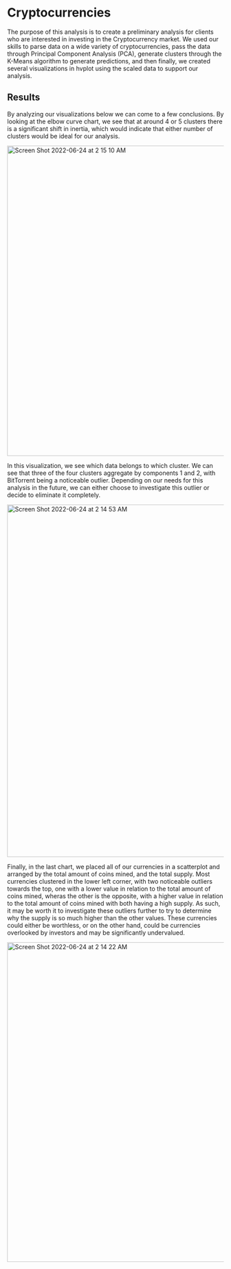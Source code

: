 # Cryptocurrencies

The purpose of this analysis is to create a preliminary analysis for clients who are interested in investing in the Cryptocurrency market. We used our skills to parse data on a wide variety of cryptocurrencies, pass the data through Principal Component Analysis (PCA), generate clusters through the K-Means algorithm to generate predictions, and then finally, we created several visualizations in hvplot using the scaled data to support our analysis. 

## Results

By analyzing our visualizations below we can come to a few conclusions. By looking at the elbow curve chart, we see that at around 4 or 5 clusters there is a significant shift in inertia, which would indicate that either number of clusters would be ideal for our analysis. 

<img width="720" alt="Screen Shot 2022-06-24 at 2 15 10 AM" src="https://user-images.githubusercontent.com/99847786/175476140-fb7aac8b-f785-4820-983e-e45253ac03f4.png">

In this visualization, we see which data belongs to which cluster. We can see that three of the four clusters aggregate by components 1 and 2, with BitTorrent being a noticeable outlier. Depending on our needs for this analysis in the future, we can either choose to investigate this outlier or decide to eliminate it completely. 

<img width="818" alt="Screen Shot 2022-06-24 at 2 14 53 AM" src="https://user-images.githubusercontent.com/99847786/175474319-9e091413-5f39-4567-a6d6-b933af228e66.png">

Finally, in the last chart, we placed all of our currencies in a scatterplot and arranged by the total amount of coins mined, and the total supply. Most currencies clustered in the lower left corner, with two noticeable outliers towards the top, one with a lower value in relation to the total amount of coins mined, wheras the other is the opposite, with a higher value in relation to the total amount of coins mined with both having a high supply. As such, it may be worth it to investigate these outliers further to try to determine why the supply is so much higher than the other values. These currencies could either be worthless, or on the other hand, could be currencies overlooked by investors and may be significantly undervalued. 

<img width="742" alt="Screen Shot 2022-06-24 at 2 14 22 AM" src="https://user-images.githubusercontent.com/99847786/175474328-a047a914-f6d7-42ca-b692-6eae19119ade.png">
